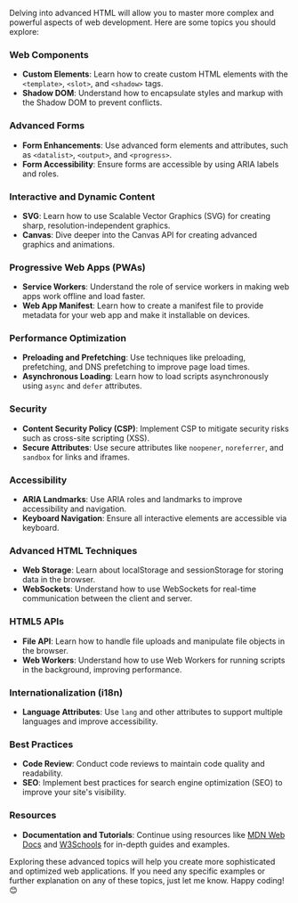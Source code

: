 Delving into advanced HTML will allow you to master more complex and powerful aspects of web development. Here are some topics you should explore:

### Web Components
- **Custom Elements**: Learn how to create custom HTML elements with the `<template>`, `<slot>`, and `<shadow>` tags.
- **Shadow DOM**: Understand how to encapsulate styles and markup with the Shadow DOM to prevent conflicts.

### Advanced Forms
- **Form Enhancements**: Use advanced form elements and attributes, such as `<datalist>`, `<output>`, and `<progress>`.
- **Form Accessibility**: Ensure forms are accessible by using ARIA labels and roles.

### Interactive and Dynamic Content
- **SVG**: Learn how to use Scalable Vector Graphics (SVG) for creating sharp, resolution-independent graphics.
- **Canvas**: Dive deeper into the Canvas API for creating advanced graphics and animations.

### Progressive Web Apps (PWAs)
- **Service Workers**: Understand the role of service workers in making web apps work offline and load faster.
- **Web App Manifest**: Learn how to create a manifest file to provide metadata for your web app and make it installable on devices.

### Performance Optimization
- **Preloading and Prefetching**: Use techniques like preloading, prefetching, and DNS prefetching to improve page load times.
- **Asynchronous Loading**: Learn how to load scripts asynchronously using `async` and `defer` attributes.

### Security
- **Content Security Policy (CSP)**: Implement CSP to mitigate security risks such as cross-site scripting (XSS).
- **Secure Attributes**: Use secure attributes like `noopener`, `noreferrer`, and `sandbox` for links and iframes.

### Accessibility
- **ARIA Landmarks**: Use ARIA roles and landmarks to improve accessibility and navigation.
- **Keyboard Navigation**: Ensure all interactive elements are accessible via keyboard.

### Advanced HTML Techniques
- **Web Storage**: Learn about localStorage and sessionStorage for storing data in the browser.
- **WebSockets**: Understand how to use WebSockets for real-time communication between the client and server.

### HTML5 APIs
- **File API**: Learn how to handle file uploads and manipulate file objects in the browser.
- **Web Workers**: Understand how to use Web Workers for running scripts in the background, improving performance.

### Internationalization (i18n)
- **Language Attributes**: Use `lang` and other attributes to support multiple languages and improve accessibility.

### Best Practices
- **Code Review**: Conduct code reviews to maintain code quality and readability.
- **SEO**: Implement best practices for search engine optimization (SEO) to improve your site's visibility.

### Resources
- **Documentation and Tutorials**: Continue using resources like [MDN Web Docs](https://developer.mozilla.org/en-US/docs/Web/HTML) and [W3Schools](https://www.w3schools.com/html/) for in-depth guides and examples.

Exploring these advanced topics will help you create more sophisticated and optimized web applications. If you need any specific examples or further explanation on any of these topics, just let me know. Happy coding! 😊